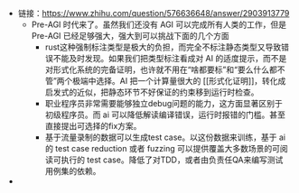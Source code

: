 - 链接：https://www.zhihu.com/question/576636648/answer/2903913779
	- Pre-AGI 时代来了。虽然我们还没有 AGI 可以完成所有人类的工作，但是 Pre-AGI 已经足够强大，强大到可以挑战下面的几个方面
		- rust这种强制标注类型是极大的负担，而完全不标注静态类型又导致错误不能及时发现。如果我们把类型标注看成对 AI 的适度提示，而不是对形式化系统的完备证明，也许就不用在“啥都要标”和“要么什么都不管”两个极端中选择。AI 把一个计算量很大的 [[形式化证明]]，转化成启发式的近似，把静态环节不好保证的约束移到运行时检查。
		- 职业程序员非常需要能够独立debug问题的能力，这方面显著区别于初级程序员。而 ai 可以降低解读编译错误，运行时报错的门槛。甚至直接提出可选择的fix方案。
		- 基于流量录制的数据可以生成test case。以这份数据来训练，基于 ai 的 test case reduction 或者 fuzzing 可以提供覆盖大多数场景的可阅读可执行的 test case。降低了对TDD，或者由负责任QA来编写测试用例集的依赖。
-
